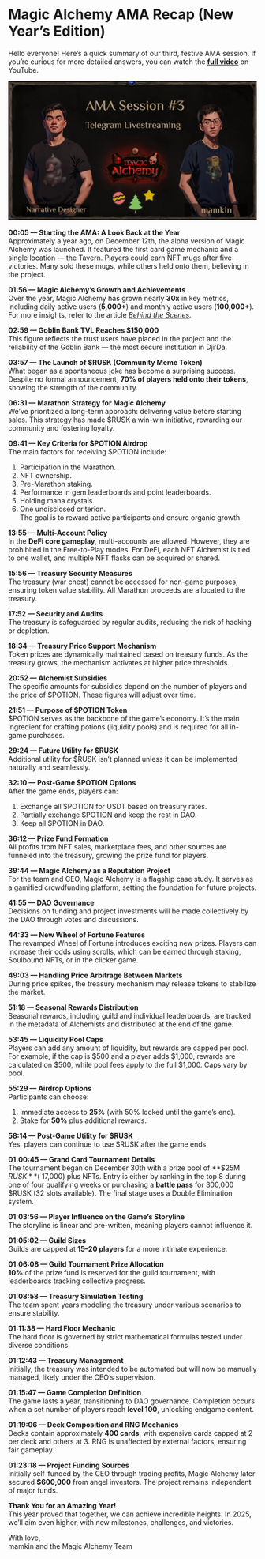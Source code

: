 Magic Alchemy AMA Recap (New Year’s Edition)
============================================


Hello everyone! Here’s a quick summary of our third, festive AMA session. If you’re curious for more detailed answers, you can watch the [**full video**](https://www.youtube.com/watch?v=UuPkaIh4TaA) on YouTube.


![](images/img-1-1400.png)

**00:05 — Starting the AMA: A Look Back at the Year**  
Approximately a year ago, on December 12th, the alpha version of Magic Alchemy was launched. It featured the first card game mechanic and a single location — the Tavern. Players could earn NFT mugs after five victories. Many sold these mugs, while others held onto them, believing in the project.

**01:56 — Magic Alchemy’s Growth and Achievements**  
Over the year, Magic Alchemy has grown nearly **30x** in key metrics, including daily active users (**5,000+**) and monthly active users (**100,000+**). For more insights, refer to the article [*Behind the Scenes*](/@MagicAlchemy/magic-alchemy-behind-the-scenes-workings-october-update-b2d01bf89419)*.*

**02:59 — Goblin Bank TVL Reaches $150,000**  
This figure reflects the trust users have placed in the project and the reliability of the Goblin Bank — the most secure institution in Dji’Da.

**03:57 — The Launch of $RUSK (Community Meme Token)**  
What began as a spontaneous joke has become a surprising success. Despite no formal announcement, **70% of players held onto their tokens**, showing the strength of the community.

**06:31 — Marathon Strategy for Magic Alchemy**  
We’ve prioritized a long-term approach: delivering value before starting sales. This strategy has made $RUSK a win-win initiative, rewarding our community and fostering loyalty.

**09:41 — Key Criteria for $POTION Airdrop**  
The main factors for receiving $POTION include:

1. Participation in the Marathon.
2. NFT ownership.
3. Pre-Marathon staking.
4. Performance in gem leaderboards and point leaderboards.
5. Holding mana crystals.
6. One undisclosed criterion.  
   The goal is to reward active participants and ensure organic growth.

**13:55 — Multi-Account Policy**  
In the **DeFi core gameplay**, multi-accounts are allowed. However, they are prohibited in the Free-to-Play modes. For DeFi, each NFT Alchemist is tied to one wallet, and multiple NFT flasks can be acquired or shared.

**15:56 — Treasury Security Measures**  
The treasury (war chest) cannot be accessed for non-game purposes, ensuring token value stability. All Marathon proceeds are allocated to the treasury.

**17:52 — Security and Audits**  
The treasury is safeguarded by regular audits, reducing the risk of hacking or depletion.

**18:34 — Treasury Price Support Mechanism**  
Token prices are dynamically maintained based on treasury funds. As the treasury grows, the mechanism activates at higher price thresholds.

**20:52 — Alchemist Subsidies**  
The specific amounts for subsidies depend on the number of players and the price of $POTION. These figures will adjust over time.

**21:51 — Purpose of $POTION Token**  
$POTION serves as the backbone of the game’s economy. It’s the main ingredient for crafting potions (liquidity pools) and is required for all in-game purchases.

**29:24 — Future Utility for $RUSK**  
Additional utility for $RUSK isn’t planned unless it can be implemented naturally and seamlessly.

**32:10 — Post-Game $POTION Options**  
After the game ends, players can:

1. Exchange all $POTION for USDT based on treasury rates.
2. Partially exchange $POTION and keep the rest in DAO.
3. Keep all $POTION in DAO.

**36:12 — Prize Fund Formation**  
All profits from NFT sales, marketplace fees, and other sources are funneled into the treasury, growing the prize fund for players.

**39:44 — Magic Alchemy as a Reputation Project**  
For the team and CEO, Magic Alchemy is a flagship case study. It serves as a gamified crowdfunding platform, setting the foundation for future projects.

**41:55 — DAO Governance**  
Decisions on funding and project investments will be made collectively by the DAO through votes and discussions.

**44:33 — New Wheel of Fortune Features**  
The revamped Wheel of Fortune introduces exciting new prizes. Players can increase their odds using scrolls, which can be earned through staking, Soulbound NFTs, or in the clicker game.

**49:03 — Handling Price Arbitrage Between Markets**  
During price spikes, the treasury mechanism may release tokens to stabilize the market.

**51:18 — Seasonal Rewards Distribution**  
Seasonal rewards, including guild and individual leaderboards, are tracked in the metadata of Alchemists and distributed at the end of the game.

**53:45 — Liquidity Pool Caps**  
Players can add any amount of liquidity, but rewards are capped per pool. For example, if the cap is $500 and a player adds $1,000, rewards are calculated on $500, while pool fees apply to the full $1,000. Caps vary by pool.

**55:29 — Airdrop Options**  
Participants can choose:

1. Immediate access to **25%** (with 50% locked until the game’s end).
2. Stake for **50%** plus additional rewards.

**58:14 — Post-Game Utility for $RUSK**  
Yes, players can continue to use $RUSK after the game ends.

**01:00:45 — Grand Card Tournament Details**  
The tournament began on December 30th with a prize pool of **$25M $RUSK** (~$17,000) plus NFTs. Entry is either by ranking in the top 8 during one of four qualifying weeks or purchasing a **battle pass** for 300,000 $RUSK (32 slots available). The final stage uses a Double Elimination system.

**01:03:56 — Player Influence on the Game’s Storyline**  
The storyline is linear and pre-written, meaning players cannot influence it.

**01:05:02 — Guild Sizes**  
Guilds are capped at **15–20 players** for a more intimate experience.

**01:06:08 — Guild Tournament Prize Allocation**  
**10%** of the prize fund is reserved for the guild tournament, with leaderboards tracking collective progress.

**01:08:58 — Treasury Simulation Testing**  
The team spent years modeling the treasury under various scenarios to ensure stability.

**01:11:38 — Hard Floor Mechanic**  
The hard floor is governed by strict mathematical formulas tested under diverse conditions.

**01:12:43 — Treasury Management**  
Initially, the treasury was intended to be automated but will now be manually managed, likely under the CEO’s supervision.

**01:15:47 — Game Completion Definition**  
The game lasts a year, transitioning to DAO governance. Completion occurs when a set number of players reach **level 100**, unlocking endgame content.

**01:19:06 — Deck Composition and RNG Mechanics**  
Decks contain approximately **400 cards**, with expensive cards capped at 2 per deck and others at 3. RNG is unaffected by external factors, ensuring fair gameplay.

**01:23:18 — Project Funding Sources**  
Initially self-funded by the CEO through trading profits, Magic Alchemy later secured **$600,000** from angel investors. The project remains independent of major funds.

**Thank You for an Amazing Year!**  
This year proved that together, we can achieve incredible heights. In 2025, we’ll aim even higher, with new milestones, challenges, and victories.

With love,  
mamkin and the Magic Alchemy Team
